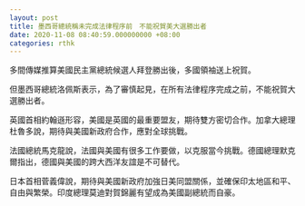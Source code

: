 ```yaml
---
layout: post
title: 墨西哥總統稱未完成法律程序前　不能祝賀美大選勝出者
date: 2020-11-08 08:40:59.000000000 +08:00
categories: rthk
---
```


多間傳媒推算美國民主黨總統候選人拜登勝出後，多國領袖送上祝賀。

但墨西哥總統洛佩斯表示，為了審慎起見，在所有法律程序完成之前，不能祝賀大選勝出者。

英國首相約翰遜形容，美國是英國的最重要盟友，期待雙方密切合作。加拿大總理杜魯多說，期待與美國新政府合作，應對全球挑戰。

法國總統馬克龍說，法國與美國有很多工作要做，以克服當今挑戰。德國總理默克爾指出，德國與美國的跨大西洋友誼是不可替代。

日本首相菅義偉說，期待與美國新政府加強日美同盟關係，並確保印太地區和平、自由與繁榮。印度總理莫迪對賀錦麗有望成為美國副總統而自豪。
